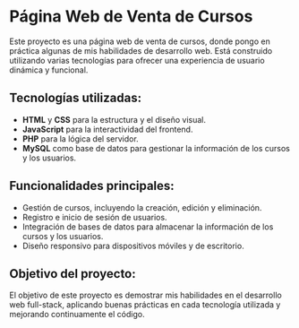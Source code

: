# Página Web de Venta de Cursos

Este proyecto es una página web de venta de cursos, donde pongo en práctica algunas de mis habilidades de desarrollo web. Está construido utilizando varias tecnologías para ofrecer una experiencia de usuario dinámica y funcional.

## Tecnologías utilizadas:
- **HTML** y **CSS** para la estructura y el diseño visual.
- **JavaScript** para la interactividad del frontend.
- **PHP** para la lógica del servidor.
- **MySQL** como base de datos para gestionar la información de los cursos y los usuarios.

## Funcionalidades principales:
- Gestión de cursos, incluyendo la creación, edición y eliminación.
- Registro e inicio de sesión de usuarios.
- Integración de bases de datos para almacenar la información de los cursos y los usuarios.
- Diseño responsivo para dispositivos móviles y de escritorio.

## Objetivo del proyecto:
El objetivo de este proyecto es demostrar mis habilidades en el desarrollo web full-stack, aplicando buenas prácticas en cada tecnología utilizada y mejorando continuamente el código.
